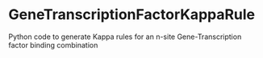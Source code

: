 # GeneTranscriptionFactorKappaRule
Python code to generate Kappa rules for an n-site Gene-Transcription factor binding combination
